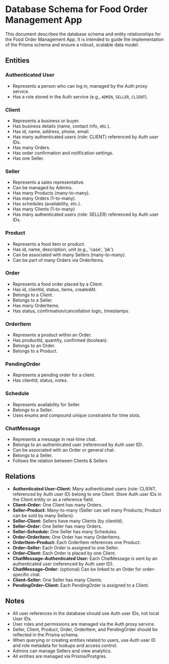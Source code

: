 # Database Schema for Food Order Management App

This document describes the database schema and entity relationships for the Food Order Management App. It is intended to guide the implementation of the Prisma schema and ensure a robust, scalable data model.

## Entities

### Authenticated User
- Represents a person who can log in, managed by the Auth proxy service.
- Has a role stored in the Auth service (e.g., `ADMIN`, `SELLER`, `CLIENT`).

### Client
- Represents a business or buyer.
- Has business details (name, contact info, etc.).
- Has id, name, address, phone, email.
- Has many authenticated users (role: CLIENT) referenced by Auth user IDs.
- Has many Orders.
- Has order confirmation and notification settings.
- Has one Seller.

### Seller
- Represents a sales representative.
- Can be managed by Admins.
- Has many Products (many-to-many).
- Has many Orders (1-to-many).
- Has schedules (availability, etc.).
- Has many Clients (1-to-many)
- Has many authenticated users (role: SELLER) referenced by Auth user IDs.

### Product
- Represents a food item or product.
- Has id, name, description, unit (e.g., 'case', 'pk').
- Can be associated with many Sellers (many-to-many).
- Can be part of many Orders via OrderItems.

### Order
- Represents a food order placed by a Client.
- Has id, clientId, status, items, createdAt.
- Belongs to a Client.
- Belongs to a Seller.
- Has many OrderItems.
- Has status, confirmation/cancellation logic, timestamps.

### OrderItem
- Represents a product within an Order.
- Has productId, quantity, confirmed (boolean).
- Belongs to an Order.
- Belongs to a Product.

### PendingOrder
- Represents a pending order for a client.
- Has clientId, status, notes.

### Schedule
- Represents availability for Seller.
- Belongs to a Seller.
- Uses enums and compound unique constraints for time slots.

### ChatMessage
- Represents a message in real-time chat.
- Belongs to an authenticated user (referenced by Auth user ID).
- Can be associated with an Order or general chat.
- Belongs to a Seller.
- Follows the relation between Clients & Sellers

## Relations
- **Authenticated User–Client:** Many authenticated users (role: CLIENT, referenced by Auth user ID) belong to one Client. Store Auth user IDs in the Client entity or as a reference field.
- **Client–Order:** One Client has many Orders.
- **Seller–Product:** Many-to-many (Seller can sell many Products; Product can be sold by many Sellers).
- **Seller–Client:** Sellers have many Clients (by clientId).
- **Seller–Order:** One Seller has many Orders.
- **Seller–Schedule:** One Seller has many Schedules.
- **Order–OrderItem:** One Order has many OrderItems.
- **OrderItem–Product:** Each OrderItem references one Product.
- **Order–Seller:** Each Order is assigned to one Seller.
- **Order–Client:** Each Order is placed by one Client.
- **ChatMessage–Authenticated User:** Each ChatMessage is sent by an authenticated user (referenced by Auth user ID).
- **ChatMessage–Order:** (optional) Can be linked to an Order for order-specific chat.
- **Client–Seller:** One Seller has many Clients.
- **PendingOrder–Client:** Each PendingOrder is assigned to a Client.

## Notes
- All user references in the database should use Auth user IDs, not local User IDs.
- User roles and permissions are managed via the Auth proxy service.
- Seller, Client, Product, Order, OrderItem, and PendingOrder should be reflected in the Prisma schema.
- When querying or creating entities related to users, use Auth user ID and role metadata for lookups and access control.
- Admins can manage Sellers and view analytics.
- All entities are managed via Prisma/Postgres.
